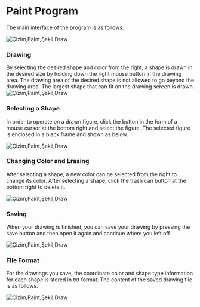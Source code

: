 # Paint Program
The main interface of the program is as follows.

![Çizim,Paint,Şekil,Draw](https://github.com/HakanEryucel/cizim-programi/blob/master/Screenshots/AnaEkran.jpg)


### Drawing
By selecting the desired shape and color from the right, a shape is drawn in the desired size by holding down the right mouse button in the drawing area.
The drawing area of the desired shape is not allowed to go beyond the drawing area. The largest shape that can fit on the drawing screen is drawn.
![Çizim,Paint,Şekil,Draw](https://github.com/HakanEryucel/cizim-programi/blob/master/Screenshots/Cizim.jpg)


### Selecting a Shape
In order to operate on a drawn figure, click the button in the form of a mouse cursor at the bottom right and select the figure. The selected figure is enclosed in a black frame and shown as below.

![Çizim,Paint,Şekil,Draw](https://github.com/HakanEryucel/cizim-programi/blob/master/Screenshots/Secim.jpg)


### Changing Color and Erasing
After selecting a shape, a new color can be selected from the right to change its color.
After selecting a shape, click the trash can button at the bottom right to delete it.

![Çizim,Paint,Şekil,Draw](https://github.com/HakanEryucel/cizim-programi/blob/master/Screenshots/RenkveSil.jpg)


### Saving
When your drawing is finished, you can save your drawing by pressing the save button and then open it again and continue where you left off.

![Çizim,Paint,Şekil,Draw](https://github.com/HakanEryucel/cizim-programi/blob/master/Screenshots/Kayit.jpg)


### File Format
For the drawings you save, the coordinate color and shape type information for each shape is stored in txt format. The content of the saved drawing file is as follows.

![Çizim,Paint,Şekil,Draw](https://github.com/HakanEryucel/cizim-programi/blob/master/Screenshots/Dosya.jpg)
